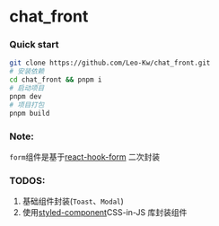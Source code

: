 # chat_front

### Quick start

```bash
git clone https://github.com/Leo-Kw/chat_front.git
# 安装依赖
cd chat_front && pnpm i
# 启动项目
pnpm dev
# 项目打包
pnpm build
```

### Note:

`form`组件是基于[react-hook-form](https://react-hook-form.com/get-started) 二次封装

### TODOS:

1. 基础组件封装(`Toast`、`Modal`)
2. 使用[styled-component](https://styled-components.com/)CSS-in-JS 库封装组件
